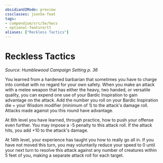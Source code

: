 ```yaml
---
obsidianUIMode: preview
cssclasses: json5e-feat
tags:
- compendium/src/5e/hwcs
- optional-feature/tt
aliases: ["Reckless Tactics"]
---
```

# Reckless Tactics
*Source: Humblewood Campaign Setting p. 36*  

You learned from a hardened barbarian that sometimes you have to charge into combat with no regard for your own safety. When you make an attack with a melee weapon that has either the heavy, two handed, or versatile quality, you can expend one use of your Bardic Inspiration to gain advantage on the attack. Add the number you roll on your Bardic Inspiration die + your Wisdom modifier (minimum of 1) to the attack's damage roll. Attacks made against you this round have advantage.

At 6th level you have learned, through practice, how to push your offense even further. You may impose a -5 penalty to this attack roll. If the attack hits, you add +10 to the attack's damage.

At 14th level, your experience has taught you how to really go all in. If you have not moved this turn, you may voluntarily reduce your speed to 0 until your next turn to resolve this attack against any number of creatures within 5 feet of you, making a separate attack roll for each target.